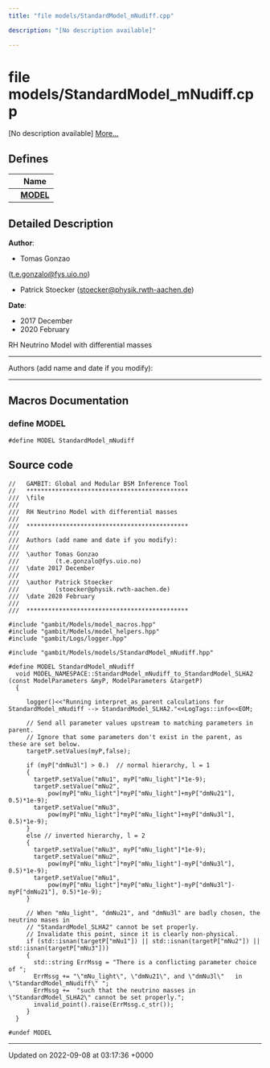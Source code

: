 ```yaml
---
title: "file models/StandardModel_mNudiff.cpp"

description: "[No description available]"

---
```


# file models/StandardModel_mNudiff.cpp

[No description available] [More...](#detailed-description)

## Defines

|                | Name           |
| -------------- | -------------- |
|  | **[MODEL](/documentation/code/files/standardmodel__mnudiff_8cpp/#define-model)**  |

## Detailed Description


**Author**: 

  * Tomas Gonzao 

 ([t.e.gonzalo@fys.uio.no](mailto:t.e.gonzalo@fys.uio.no)) 
  * Patrick Stoecker ([stoecker@physik.rwth-aachen.de](mailto:stoecker@physik.rwth-aachen.de)) 


**Date**: 

  * 2017 December
  * 2020 February


RH Neutrino Model with differential masses



------------------

Authors (add name and date if you modify):



------------------




## Macros Documentation

### define MODEL

```
#define MODEL StandardModel_mNudiff
```


## Source code

```
//   GAMBIT: Global and Modular BSM Inference Tool
//   *********************************************
///  \file
///
///  RH Neutrino Model with differential masses
///
///  *********************************************
///
///  Authors (add name and date if you modify):
///   
///  \author Tomas Gonzao  
///          (t.e.gonzalo@fys.uio.no)
///  \date 2017 December
///
///  \author Patrick Stoecker
///          (stoecker@physik.rwth-aachen.de)
///  \date 2020 February
///
///  *********************************************

#include "gambit/Models/model_macros.hpp"
#include "gambit/Models/model_helpers.hpp"
#include "gambit/Logs/logger.hpp"

#include "gambit/Models/models/StandardModel_mNudiff.hpp"

#define MODEL StandardModel_mNudiff
  void MODEL_NAMESPACE::StandardModel_mNudiff_to_StandardModel_SLHA2 (const ModelParameters &myP, ModelParameters &targetP)
  {

     logger()<<"Running interpret_as_parent calculations for StandardModel_mNudiff --> StandardModel_SLHA2."<<LogTags::info<<EOM;
     
     // Send all parameter values upstream to matching parameters in parent.
     // Ignore that some parameters don't exist in the parent, as these are set below.
     targetP.setValues(myP,false);

     if (myP["dmNu3l"] > 0.)  // normal hierarchy, l = 1
     {
       targetP.setValue("mNu1", myP["mNu_light"]*1e-9);
       targetP.setValue("mNu2",
           pow(myP["mNu_light"]*myP["mNu_light"]+myP["dmNu21"], 0.5)*1e-9);
       targetP.setValue("mNu3",
           pow(myP["mNu_light"]*myP["mNu_light"]+myP["dmNu3l"], 0.5)*1e-9);
     }
     else // inverted hierarchy, l = 2
     {
       targetP.setValue("mNu3", myP["mNu_light"]*1e-9);
       targetP.setValue("mNu2",
           pow(myP["mNu_light"]*myP["mNu_light"]-myP["dmNu3l"], 0.5)*1e-9);
       targetP.setValue("mNu1",
           pow(myP["mNu_light"]*myP["mNu_light"]-myP["dmNu3l"]-myP["dmNu21"], 0.5)*1e-9);
     }

     // When "mNu_light", "dmNu21", and "dmNu3l" are badly chosen, the neutrino mases in
     // "StandardModel_SLHA2" cannot be set properly.
     // Invalidate this point, since it is clearly non-physical.
     if (std::isnan(targetP["mNu1"]) || std::isnan(targetP["mNu2"]) || std::isnan(targetP["mNu3"]))
     {
       std::string ErrMssg = "There is a conflicting parameter choice of ";
       ErrMssg += "\"mNu_light\", \"dmNu21\", and \"dmNu3l\"   in \"StandardModel_mNudiff\" ";
       ErrMssg +=  "such that the neutrino masses in \"StandardModel_SLHA2\" cannot be set properly.";
       invalid_point().raise(ErrMssg.c_str());
     }
  }

#undef MODEL
```


-------------------------------

Updated on 2022-09-08 at 03:17:36 +0000
